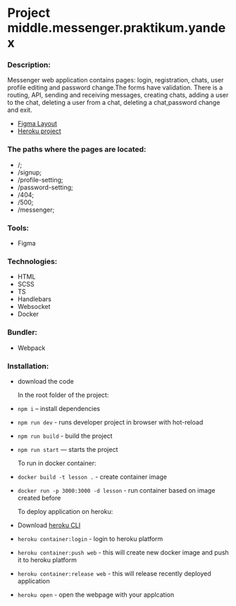 # Project middle.messenger.praktikum.yandex

### Description:

Messenger web application contains pages: login, registration, chats, user profile editing and password change.The forms have validation.
There is a routing, API, sending and receiving messages, creating chats, adding a user to the chat, deleting a user from a chat, deleting a chat,password change and exit.

- [Figma Layout](https://www.figma.com/file/vyWJVq9UaaVhfMiaFRVFN4/middle.messenger.praktikum.yandex?node-id=0%3A1)
- [Heroku project](https://middle-messenger.herokuapp.com/)

### The paths where the pages are located:

- /;
- /signup;
- /profile-setting;
- /password-setting;
- /404;
- /500;
- /messenger;

### Tools:

- Figma

### Technologies:

- HTML
- SCSS
- TS
- Handlebars
- Websocket
- Docker

### Bundler:

- Webpack

### Installation:

- download the code

  In the root folder of the project:

- `npm i` – install dependencies
- `npm run dev` - runs developer project in browser with hot-reload
- `npm run build` - build the project
- `npm run start` — starts the project

  To run in docker container:

- `docker build -t lesson .` - create container image
- `docker run -p 3000:3000 -d lesson` - run container based on image created before

  To deploy application on heroku:

- Download [heroku CLI](https://devcenter.heroku.com/articles/heroku-cli)
- `heroku container:login` - login to heroku platform
- `heroku container:push web` - this will create new docker image and push it to heroku platform
- `heroku container:release web` - this will release recently deployed application
- `heroku open` - open the webpage with your applcation
